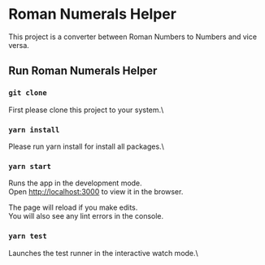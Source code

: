 # Roman Numerals Helper

This project is a converter between Roman Numbers to Numbers and vice versa.

## Run Roman Numerals Helper

### `git clone`

First please clone this project to your system.\
### `yarn install`

Please run yarn install for install all packages.\
### `yarn start`

Runs the app in the development mode.\
Open [http://localhost:3000](http://localhost:3000) to view it in the browser.

The page will reload if you make edits.\
You will also see any lint errors in the console.

### `yarn test`

Launches the test runner in the interactive watch mode.\
